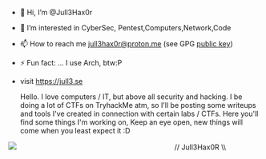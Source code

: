 - 👋 Hi, I’m @Jull3Hax0r
- 👀 I’m interested in CyberSec, Pentest,Computers,Network,Code
- 📫 How to reach me jull3hax0r@proton.me (see GPG <a href="gpg.md">public key</a>)
- ⚡ Fun fact: ... I use Arch, btw:P
- visit https://jull3.se


 
  Hello.
  I love computers / IT, but above all security and hacking.
  I  be doing a lot of CTFs on TryhackMe atm, so I'll be posting some writeups and tools I've created in connection with certain labs / CTFs.
  Here you'll find some things I'm working on, Keep an eye open, new things will come when you least expect it :D
<img src="https://jull3.se/git.png">
⠀⠀⠀⠀⠀⠀⠀⠀⠀⠀⠀⠀⠀⠀⠀⠀⠀
⠀⠀⠀⠀⠀⠀⠀⠀⠀⠀⠀⠀⠀// Jull3Hax0R \\⠀⠀

<!---
Jull3Hax0r/Jull3Hax0r is a ✨ special ✨ repository because its `README.md` (this file) appears on your GitHub profile.
You can click the Preview link to take a look at your changes.
--->
